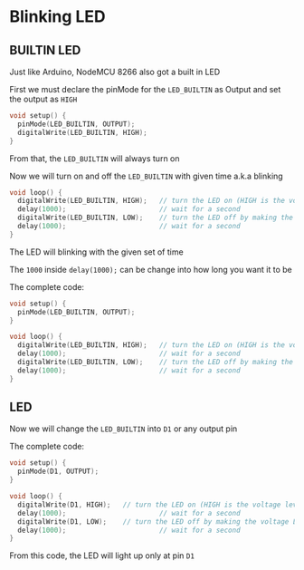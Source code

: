# Blinking LED


## BUILTIN LED

Just like Arduino, NodeMCU 8266 also got a built in LED

First we must declare the pinMode for the <code>LED_BUILTIN</code> as Output and set the output as <code>HIGH</code>
```ino
void setup() {
  pinMode(LED_BUILTIN, OUTPUT);
  digitalWrite(LED_BUILTIN, HIGH);
}
```
From that, the <code>LED_BUILTIN</code> will always turn on

Now we will turn on and off the <code>LED_BUILTIN</code> with given time a.k.a blinking
```ino
void loop() {
  digitalWrite(LED_BUILTIN, HIGH);   // turn the LED on (HIGH is the voltage level)
  delay(1000);                       // wait for a second
  digitalWrite(LED_BUILTIN, LOW);    // turn the LED off by making the voltage LOW
  delay(1000);                       // wait for a second
}
```
The LED will blinking with the given set of time

The <code>1000</code> inside <code>delay(1000);</code> can be change into how long you want it to be

The complete code:
```ino
void setup() {
  pinMode(LED_BUILTIN, OUTPUT);
}

void loop() {
  digitalWrite(LED_BUILTIN, HIGH);   // turn the LED on (HIGH is the voltage level)
  delay(1000);                       // wait for a second
  digitalWrite(LED_BUILTIN, LOW);    // turn the LED off by making the voltage LOW
  delay(1000);                       // wait for a second
}
```

## LED

Now we will change the <code>LED_BUILTIN</code> into <code>D1</code> or any output pin

The complete code:
```ino
void setup() {
  pinMode(D1, OUTPUT);
}

void loop() {
  digitalWrite(D1, HIGH);   // turn the LED on (HIGH is the voltage level)
  delay(1000);                       // wait for a second
  digitalWrite(D1, LOW);    // turn the LED off by making the voltage LOW
  delay(1000);                       // wait for a second
}
```
From this code, the LED will light up only at pin <code>D1</code>
